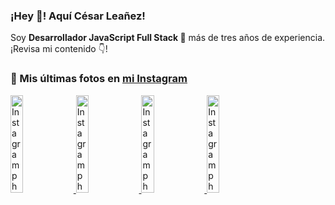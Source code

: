 <h3>¡Hey 👋! Aquí César Leañez!</h3>

<p>Soy <strong>Desarrollador JavaScript Full Stack 🚀</strong> más de tres años de experiencia.<br />¡Revisa mi contenido 👇!</p>

### 📸 Mis últimas fotos en [mi Instagram](https://instagram.com/cele)


<a href='https://instagram.com/p/C1UpuSGLQiG' target='_blank'>
  <img width='20%' src='https://instagram.flba2-1.fna.fbcdn.net/v/t51.29350-15/412513918_1325803934584302_4400498733289087214_n.jpg?stp=dst-jpg_e15&_nc_ht=instagram.flba2-1.fna.fbcdn.net&_nc_cat=106&_nc_ohc=jSgdzQqDXTYQ7kNvgHC1skX&edm=APU89FABAAAA&ccb=7-5&oh=00_AYD-YqYPS7lEgC05RQGMz_Zw7e1PovxKi43ko6VhgdYjPg&oe=6686909D&_nc_sid=bc0c2c' alt='Instagram photo' />
</a>
<a href='https://instagram.com/p/CzMY3lzxgmx' target='_blank'>
  <img width='20%' src='https://instagram.flba2-1.fna.fbcdn.net/v/t51.29350-15/398916226_819142863293745_2426123683154743297_n.webp?stp=dst-jpg_e35&_nc_ht=instagram.flba2-1.fna.fbcdn.net&_nc_cat=109&_nc_ohc=CV5ThrWlsqIQ7kNvgHOHWOn&edm=APU89FABAAAA&ccb=7-5&oh=00_AYD7xNIZZXLfTHGjeBURCFPunZuHgmTO_e_EmpxZ8N8gIQ&oe=66868F8C&_nc_sid=bc0c2c' alt='Instagram photo' />
</a>
<a href='https://instagram.com/p/CygbQv4uqxM' target='_blank'>
  <img width='20%' src='https://instagram.flba2-1.fna.fbcdn.net/v/t51.29350-15/391525959_236593062741789_5868561716480810596_n.webp?stp=dst-jpg_e35&_nc_ht=instagram.flba2-1.fna.fbcdn.net&_nc_cat=109&_nc_ohc=WzQ8MaRn3tkQ7kNvgG-A5lT&edm=APU89FABAAAA&ccb=7-5&oh=00_AYCtgcO8KjblPIgBzHhhZ7YUQ58-vI2jexxjQqhK9yVQQg&oe=668695C8&_nc_sid=bc0c2c' alt='Instagram photo' />
</a>
<a href='https://instagram.com/p/CxTmOF6vN8M' target='_blank'>
  <img width='20%' src='https://instagram.flba2-1.fna.fbcdn.net/v/t51.29350-15/378565944_323878180141713_8920720304536029091_n.jpg?stp=dst-jpg_e15&_nc_ht=instagram.flba2-1.fna.fbcdn.net&_nc_cat=109&_nc_ohc=JGQXf3Z4CWUQ7kNvgELW5HU&edm=APU89FABAAAA&ccb=7-5&oh=00_AYD2WBqgHYsIwTgIKJltVtSxmndNceulLdQCwIa0baFcPw&oe=66868F92&_nc_sid=bc0c2c' alt='Instagram photo' />
</a>
